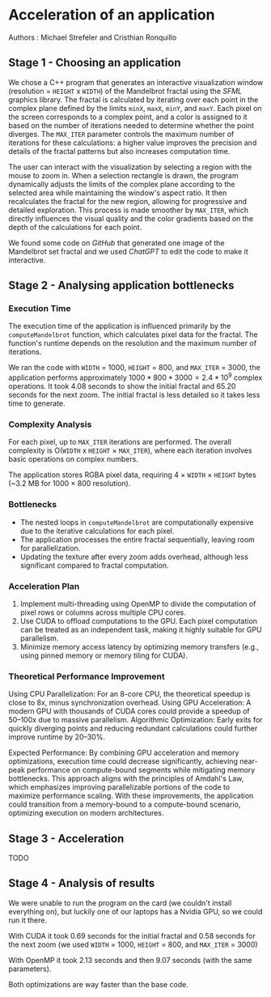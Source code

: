 # Acceleration of an application

Authors : Michael Strefeler and Cristhian Ronquillo

## Stage 1 - Choosing an application

We chose a C++ program that generates an interactive visualization window (resolution = `HEIGHT` x `WIDTH`) of the Mandelbrot fractal using the *SFML* graphics library. The fractal is calculated by iterating over each point in the complex plane defined by the limits `minX`, `maxX`, `minY`, and `maxY`. Each pixel on the screen corresponds to a complex point, and a color is assigned to it based on the number of iterations needed to determine whether the point diverges. The `MAX_ITER` parameter controls the maximum number of iterations for these calculations: a higher value improves the precision and details of the fractal patterns but also increases computation time.

The user can interact with the visualization by selecting a region with the mouse to zoom in. When a selection rectangle is drawn, the program dynamically adjusts the limits of the complex plane according to the selected area while maintaining the window's aspect ratio. It then recalculates the fractal for the new region, allowing for progressive and detailed exploration. This process is made smoother by `MAX_ITER`, which directly influences the visual quality and the color gradients based on the depth of the calculations for each point.

We found some code on *GitHub* that generated one image of the Mandelbrot set fractal and we used *ChatGPT* to edit the code to make it interactive.

## Stage 2 - Analysing application bottlenecks

### Execution Time

The execution time of the application is influenced primarily by the `computeMandelbrot` function, which calculates pixel data for the fractal. The function's runtime depends on the resolution and the maximum number of iterations.

We ran the code with `WIDTH` = 1000, `HEIGHT` = 800, and `MAX_ITER` = 3000, the application performs approximately $1000 * 800 * 3000 = 2.4 * 10 ^9$ complex operations. It took 4.08 seconds to show the initial fractal and 65.20 seconds for the next zoom. The initial fractal is less detailed so it takes less time to generate.

### Complexity Analysis

For each pixel, up to `MAX_ITER` iterations are performed.
The overall complexity is O(`WIDTH` x `HEIGHT` × `MAX_ITER`), where each iteration involves basic operations on complex numbers.

The application stores RGBA pixel data, requiring 4 × `WIDTH` × `HEIGHT` bytes (~3.2 MB for 1000 × 800 resolution).

### Bottlenecks

- The nested loops in `computeMandelbrot` are computationally expensive due to the iterative calculations for each pixel.
- The application processes the entire fractal sequentially, leaving room for parallelization.
- Updating the texture after every zoom adds overhead, although less significant compared to fractal computation.

### Acceleration Plan

1. Implement multi-threading using OpenMP to divide the computation of pixel rows or columns across multiple CPU cores.
2. Use CUDA to offload computations to the GPU. Each pixel computation can be treated as an independent task, making it highly suitable for GPU parallelism.
3. Minimize memory access latency by optimizing memory transfers (e.g., using pinned memory or memory tiling for CUDA).

### Theoretical Performance Improvement

Using CPU Parallelization: For an 8-core CPU, the theoretical speedup is close to 8x, minus synchronization overhead.
Using GPU Acceleration: A modern GPU with thousands of CUDA cores could provide a speedup of 50–100x due to massive parallelism.
Algorithmic Optimization: Early exits for quickly diverging points and reducing redundant calculations could further improve runtime by 20–30%.

Expected Performance:
By combining GPU acceleration and memory optimizations, execution time could decrease significantly, achieving near-peak performance on compute-bound segments while mitigating memory bottlenecks.
This approach aligns with the principles of Amdahl's Law, which emphasizes improving parallelizable portions of the code to maximize performance scaling. With these improvements, the application could transition from a memory-bound to a compute-bound scenario, optimizing execution on modern architectures.

## Stage 3 - Acceleration

TODO

## Stage 4 - Analysis of results

We were unable to run the program on the card (we couldn't install everything on), but luckily one of our laptops has a Nvidia GPU, so we could run it there.

With CUDA it took 0.69 seconds for the initial fractal and 0.58 seconds for the next zoom (we used `WIDTH` = 1000, `HEIGHT` = 800, and `MAX_ITER` = 3000)

With OpenMP it took 2.13 seconds and then 9.07 seconds (with the same parameters).

Both optimizations are way faster than the base code.
